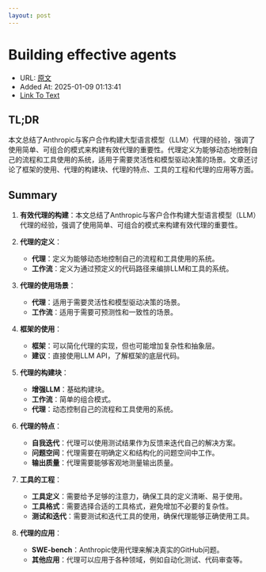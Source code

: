 ```yaml
---
layout: post
---
```

# Building effective agents
- URL: [原文](https://www.anthropic.com/research/building-effective-agents)
- Added At: 2025-01-09 01:13:41
- [Link To Text](_posts/2025-01-09-building-effective-agents_raw.md)

## TL;DR
本文总结了Anthropic与客户合作构建大型语言模型（LLM）代理的经验，强调了使用简单、可组合的模式来构建有效代理的重要性。代理定义为能够动态地控制自己的流程和工具使用的系统，适用于需要灵活性和模型驱动决策的场景。文章还讨论了框架的使用、代理的构建块、代理的特点、工具的工程和代理的应用等方面。

## Summary
1. **有效代理的构建**：本文总结了Anthropic与客户合作构建大型语言模型（LLM）代理的经验，强调了使用简单、可组合的模式来构建有效代理的重要性。

2. **代理的定义**：
   - **代理**：定义为能够动态地控制自己的流程和工具使用的系统。
   - **工作流**：定义为通过预定义的代码路径来编排LLM和工具的系统。

3. **代理的使用场景**：
   - **代理**：适用于需要灵活性和模型驱动决策的场景。
   - **工作流**：适用于需要可预测性和一致性的场景。

4. **框架的使用**：
   - **框架**：可以简化代理的实现，但也可能增加复杂性和抽象层。
   - **建议**：直接使用LLM API，了解框架的底层代码。

5. **代理的构建块**：
   - **增强LLM**：基础构建块。
   - **工作流**：简单的组合模式。
   - **代理**：动态控制自己的流程和工具使用的系统。

6. **代理的特点**：
   - **自我迭代**：代理可以使用测试结果作为反馈来迭代自己的解决方案。
   - **问题空间**：代理需要在明确定义和结构化的问题空间中工作。
   - **输出质量**：代理需要能够客观地测量输出质量。

7. **工具的工程**：
   - **工具定义**：需要给予足够的注意力，确保工具的定义清晰、易于使用。
   - **工具格式**：需要选择合适的工具格式，避免增加不必要的复杂性。
   - **测试和迭代**：需要测试和迭代工具的使用，确保代理能够正确使用工具。

8. **代理的应用**：
   - **SWE-bench**：Anthropic使用代理来解决真实的GitHub问题。
   - **其他应用**：代理可以应用于各种领域，例如自动化测试、代码审查等。
